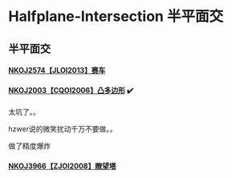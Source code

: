 # Halfplane-Intersection 半平面交

## 半平面交

#### [NKOJ2574【JLOI2013】赛车](http://42.247.7.121/zh/Problem/Details?id=2574)

#### [NKOJ2003【CQOI2006】凸多边形](http://42.247.7.121/zh/Problem/Details?id=2003) :heavy_check_mark:

太坑了。。

hzwer说的微笑扰动千万不要做。。

做了精度爆炸

#### [NKOJ3966【ZJOI2008】瞭望塔](http://42.247.7.121/zh/Problem/Details?id=3966)
